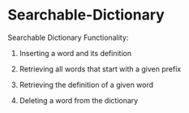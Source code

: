 # Searchable-Dictionary
Searchable Dictionary
Functionality:

1. Inserting a word and its definition

2. Retrieving all words that start with a given prefix

3. Retrieving the definition of a given word

4. Deleting a word from the dictionary
